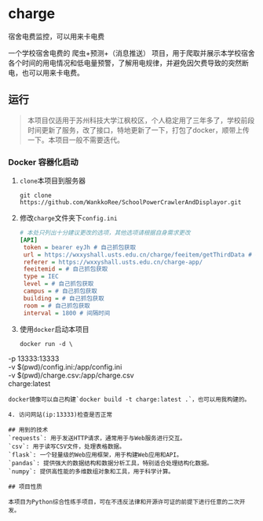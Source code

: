 # charge
宿舍电费监控，可以用来卡电费

一个学校宿舍电费的 爬虫+预测+（消息推送） 项目，用于爬取并展示本学校宿舍各个时间的用电情况和低电量预警，了解用电规律，并避免因欠费导致的突然断电，也可以用来卡电费。

## 运行

> 本项目仅适用于苏州科技大学江枫校区，个人稳定用了三年多了，学校前段时间更新了服务，改了接口，特地更新了一下，打包了docker，顺带上传一下。本项目一般不需要迭代。

### Docker 容器化启动

1. `clone`本项目到服务器
   ```shell
   git clone https://github.com/WankkoRee/SchoolPowerCrawlerAndDisplayor.git
   ```
2. 修改`charge`文件夹下`config.ini`
   ```ini
   # 本处只列出十分建议更改的选项，其他选项请根据自身需求更改
   [API]
    token = bearer eyJh # 自己抓包获取
    url = https://wxxyshall.usts.edu.cn/charge/feeitem/getThirdData # 接口地址，按需更改
    referer = https://wxxyshall.usts.edu.cn/charge-app/
    feeitemid = # 自己抓包获取
    type = IEC
    level = # 自己抓包获取
    campus = # 自己抓包获取
    building = # 自己抓包获取
    room = # 自己抓包获取
    interval = 1800 # 间隔时间
   ```
   
3. 使用`docker`启动本项目
   ```shell
   docker run -d \
  -p 13333:13333 \
  -v $(pwd)/config.ini:/app/config.ini \
  -v $(pwd)/charge.csv:/app/charge.csv \
  charge:latest
   ```
   docker镜像可以自己构建`docker build -t charge:latest .`，也可以用我构建的。

4. 访问网站(ip:13333)检查是否正常

## 用到的技术
`requests`: 用于发送HTTP请求，通常用于与Web服务进行交互。
`csv`: 用于读写CSV文件，处理表格数据。
`flask`: 一个轻量级的Web应用框架，用于构建Web应用和API。
`pandas`: 提供强大的数据结构和数据分析工具，特别适合处理结构化数据。
`numpy`: 提供高性能的多维数组对象和工具，用于科学计算。

## 项目性质

本项目为Python综合性练手项目，可在不违反法律和开源许可证的前提下进行任意的二次开发。
